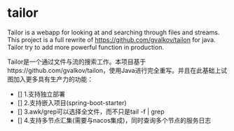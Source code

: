 # tailor
Tailor is a webapp for looking at and searching through files and streams. This project is a full rewrite of https://github.com/gvalkov/tailon for java. Tailor try to add more powerful function in production.

Tailor是一个通过文件与流的搜索工作。本项目基于https://github.com/gvalkov/tailon，使用Java进行完全重写。并且在此基础上试图加入更多具有生产力的功能：
- [] 1.支持独立部署
- [] 2.支持嵌入项目(spring-boot-starter)
- [] 3.awk/grep可以选择全文件，而不只是tail -f | grep 
- [] 4.支持多节点汇集(需要与nacos集成)，同时查询多个节点的服务日志
